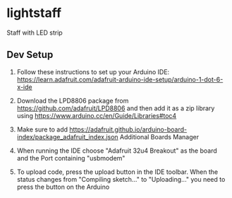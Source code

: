 # lightstaff
Staff with LED strip


## Dev Setup

1) Follow these instructions to set up your Arduino IDE: https://learn.adafruit.com/adafruit-arduino-ide-setup/arduino-1-dot-6-x-ide

2) Download the LPD8806 package from https://github.com/adafruit/LPD8806 and then add it as a zip library using  https://www.arduino.cc/en/Guide/Libraries#toc4

3) Make sure to add https://adafruit.github.io/arduino-board-index/package_adafruit_index.json Additional Boards Manager

4) When running the IDE choose "Adafruit 32u4 Breakout" as the board and the Port containing "usbmodem" 

5) To upload code, press the upload button in the IDE toolbar. When the status changes from "Compiling sketch..." to "Uploading..." you need to press the button on the Arduino
